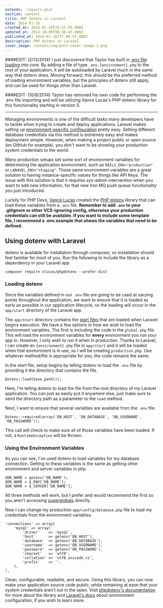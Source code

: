 ```yaml
---
extends: _layouts.post
section: content
title: PHP dotenv in Laravel
date: 2014-01-16
created_at: 2014-01-16T15:55:55.000Z
updated_at: 2014-10-09T00:36:43.000Z
published_at: 2014-01-16T17:06:57.000Z
description: PHP dotenv in Laravel
cover_image: /assets/img/post-cover-image-2.png
---
```


####EDIT: (2/13/2014)
I just discovered that Taylor has built in [.env file loading](https://laravel.com/docs/configuration#protecting-sensitive-configuration) into core. By adding a file of type `.env.{environment}.php` to the root of your application, it will be autoloaded by Laravel much in the same way that dotenv does. Moving forward, this should be the preferred method of loading environment variables, but the principles of dotenv still apply, and can be used for things other than Laravel.

####EDIT: (10/8/2014)
Taylor has removed his own code for performing the .env file importing and will be utilizing Vance Lucas's PHP dotenv library for this functionality starting in version 5.

---

Managing environments is one of the difficult tasks many developers have to tackle when trying to create and deploy applications. Laravel makes setting up [environment-specific configuration](https://laravel.com/docs/configuration#environment-configuration) pretty easy. Setting different database credentials via this method is extremely easy and makes deployment simple. However, when making a project public or open source (on GitHub for example), you don't want to be showing your production system credentials to the world. 

Many production setups set some sort of environment variables for determining the application environment, such as `RAILS_ENV="production"` or `LARAVEL_ENV="staging"`. Those same environment variables are a great solution to having instance-specific values for things like API Keys. The issue with this solution is that it requires sys-admin intervention when you want to add new information, for that new Iron MQ push queue functionality you just introduced.

Luckily for PHP Devs, [Vance Lucas](https://vancelucas.com/) created the [PHP dotenv](https://github.com/vlucas/phpdotenv) library that can load these variables from a `.env` file. **Remember to add `.env` to your .gitignore or other VCS-ignoring config, otherwise your production credentials can still be available. If you want to include some template file, I recommend a .env.example that shows the variables that need to be defined.**

## Using dotenv with Laravel
dotenv is available for installation through composer, so installation should feel familiar for most of you. Run the following to include the library as a dependency in your Laravel app.

`composer require vlucas/phpdotenv --prefer-dist`

### Loading dotenv
Since the variables defined in our `.env` file are going to be used at varying points throughout the application, we want to ensure that it is loaded as early as possible in our application lifecycle, so the loading will occur in the `app/start` directory of the Laravel app.

The `app/start` directory contains the [start files](https://laravel.com/docs/lifecycle#start-files) that are loaded when Laravel begins execution. We have a few options in how we wish to load the environment variables. The first is including the code in the `global.php` file. This will load the environment variables for **every** environment you run your app in. However, I only wish to run it when in production. Thanks to Laravel, I can create an `{environment}.php` file in `app/start` and it will be loaded when that environment is in use, so I will be creating `production.php`. Use whatever method/file is appropriate for you, the code remains the same.

In the start file, setup begins by telling dotenv to load the `.env` file by providing it the directory that contains the file.

`Dotenv::load(base_path());`

Here, I'm telling dotenv to load the file from the root directory of my Laravel application. You can just as easily put it anywhere else, just make sure to send the directory path as a parameter to the `load` method.

Next, I want to ensure that several variables are available from the `.env` file.

`Dotenv::required(array('DB_HOST', 'DB_DATABASE', 'DB_USERNAME', 'DB_PASSWORD'));`

This call will check to make sure all of those variables have been loaded. If not, a `RuntimeException` will be thrown.

### Using the Environment Variables
As you can see, I've used dotenv to load variables for my database connection. Getting to these variables is the same as getting other environment and server variables in php.

```
$DB_NAME = getenv('DB_NAME');
$DB_NAME = $_ENV['DB_NAME'];
$DB_NAME = $_SERVER['DB_NAME'];
```

All three methods will work, but I prefer and would recommend the first so you aren't accessing [superglobals](https://www.php.net/manual/en/language.variables.superglobals.php) directly.

Now I can change my production `app/config/database.php` file to load my credentials from the environment variables.

```
'connections' => array(
    'mysql' => array(
        'driver'    => 'mysql',
        'host'      => getenv('DB_HOST'),
        'database'  => getenv('DB_DATABASE'),
        'username'  => getenv('DB_USERNAME'),
        'password'  => getenv('DB_PASSWORD'),
        'charset'   => 'utf8',
        'collation' => 'utf8_unicode_ci',
        'prefix'    => '',
    ),
),
```

Clean, configurable, readable, and secure. Using this library, you can now make your application source code public, while remaining at ease that your system credentials aren't out in the open. Visit [phpdotenv's documentation](https://github.com/vlucas/phpdotenv) for more about the library and [Laravel's docs](https://laravel.com/docs) about environment configuration, if you wish to learn more.

